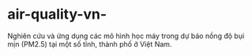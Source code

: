 # air-quality-vn-
Nghiên cứu và ứng dụng các mô hình học máy trong dự báo nồng độ bụi mịn (PM2.5)  tại một số tỉnh, thành phố ở Việt Nam.

